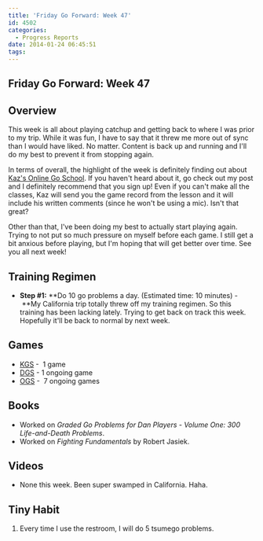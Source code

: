 ```yaml
---
title: 'Friday Go Forward: Week 47'
id: 4502
categories:
  - Progress Reports
date: 2014-01-24 06:45:51
tags:
---
```


## Friday Go Forward: Week 47

## Overview

This week is all about playing catchup and getting back to where I was prior to my trip. While it was fun, I have to say that it threw me more out of sync than I would have liked. No matter. Content is back up and running and I'll do my best to prevent it from stopping again.

In terms of overall, the highlight of the week is definitely finding out about [Kaz's Online Go School](http://www.bengozen.com/kazs-go-school-finally/ "Kaz’s Go School is Finally Here!"). If you haven't heard about it, go check out my post and I definitely recommend that you sign up! Even if you can't make all the classes, Kaz will send you the game record from the lesson and it will include his written comments (since he won't be using a mic). Isn't that great?

Other than that, I've been doing my best to actually start playing again. Trying to not put so much pressure on myself before each game. I still get a bit anxious before playing, but I'm hoping that will get better over time. See you all next week!

## Training Regimen

*   **Step #1:** **Do 10 go problems a day. (Estimated time: 10 minutes) - **My California trip totally threw off my training regimen. So this training has been lacking lately. Trying to get back on track this week. Hopefully it'll be back to normal by next week.

## Games

*   [KGS](http://www.gokgs.com "KGS Website") -  1 game
*   [DGS](http://www.dragongoserver.net/userinfo.php?uid=60385 "Dragon Go Server - BenGoZen") - 1 ongoing game
*   [OGS](http://online-go.com/user/view/549/BenGoZen "Online Go Server - BenGoZen") -  7 ongoing games

## Books

*   Worked on _Graded Go Problems for Dan Players - Volume One: 300 Life-and-Death Problems_.
*   Worked on _Fighting Fundamentals_ by Robert Jasiek.

## Videos

*   None this week. Been super swamped in California. Haha.

## Tiny Habit

1.  Every time I use the restroom, I will do 5 tsumego problems.